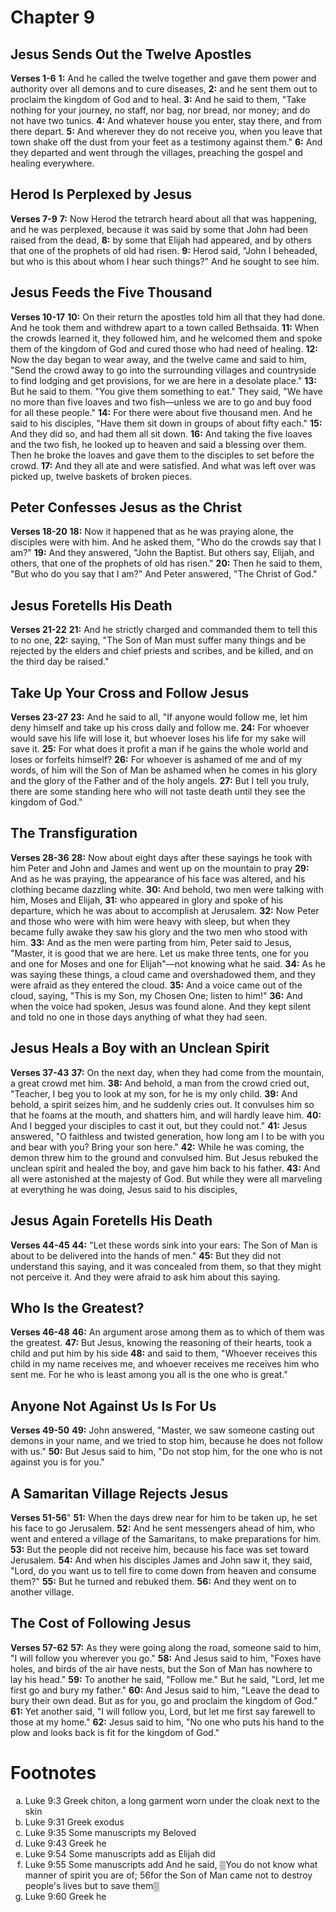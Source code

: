 # Chapter 9
## Jesus Sends Out the Twelve Apostles
**Verses 1-6**
**1:** And he called the twelve together and gave them power and authority over all demons and to cure diseases,
**2:** and he sent them out to proclaim the kingdom of God and to heal.
**3:** And he said to them, "Take nothing for your journey, no staff, nor bag, nor bread, nor money; and do not have two tunics.
**4:** And whatever house you enter, stay there, and from there depart.
**5:** And wherever they do not receive you, when you leave that town shake off the dust from your feet as a testimony against them."
**6:** And they departed and went through the villages, preaching the gospel and healing everywhere.

## Herod Is Perplexed by Jesus
**Verses 7-9**
**7:** Now Herod the tetrarch heard about all that was happening, and he was perplexed, because it was said by some that John had been raised from the dead,
**8:** by some that Elijah had appeared, and by others that one of the prophets of old had risen.
**9:** Herod said, "John I beheaded, but who is this about whom I hear such things?" And he sought to see him.

## Jesus Feeds the Five Thousand
**Verses 10-17**
**10:** On their return the apostles told him all that they had done. And he took them and withdrew apart to a town called Bethsaida.
**11:** When the crowds learned it, they followed him, and he welcomed them and spoke them of the kingdom of God and cured those who had need of healing.
**12:** Now the day began to wear away, and the twelve came and said to him, "Send the crowd away to go into the surrounding villages and countryside to find lodging and get provisions, for we are here in a desolate place."
**13:** But he said to them. "You give them something to eat." They said, "We have no more than five loaves and two fish—unless we are to go and buy food for all these people."
**14:** For there were about five thousand men. And he said to his disciples, "Have them sit down in groups of about fifty each."
**15:** And they did so, and had them all sit down.
**16:** And taking the five loaves and the two fish, he looked up to heaven and said a blessing over them. Then he broke the loaves and gave them to the disciples to set before the crowd.
**17:** And they all ate and were satisfied. And what was left over was picked up, twelve baskets of broken pieces.

## Peter Confesses Jesus as the Christ
**Verses 18-20**
**18:** Now it happened that as he was praying alone, the disciples were with him. And he asked them, "Who do the crowds say that I am?"
**19:** And they answered, "John the Baptist. But others say, Elijah, and others, that one of the prophets of old has risen."
**20:** Then he said to them, "But who do you say that I am?" And Peter answered, "The Christ of God."

## Jesus Foretells His Death
**Verses 21-22**
**21:** And he strictly charged and commanded them to tell this to no one,
**22:** saying, "The Son of Man must suffer many things and be rejected by the elders and chief priests and scribes, and be killed, and on the third day be raised."

## Take Up Your Cross and Follow Jesus
**Verses 23-27**
**23:** And he said to all, "If anyone would follow me, let him deny himself and take up his cross daily and follow me.
**24:** For whoever would save his life will lose it, but whoever loses his life for my sake will save it.
**25:** For what does it profit a man if he gains the whole world and loses or forfeits himself?
**26:** For whoever is ashamed of me and of my words, of him will the Son of Man be ashamed when he comes in his glory and the glory of the Father and of the holy angels.
**27:** But I tell you truly, there are some standing here who will not taste death until they see the kingdom of God."

## The Transfiguration
**Verses 28-36**
**28:** Now about eight days after these sayings he took with him Peter and John and James and went up on the mountain to pray
**29:** And as he was praying, the appearance of his face was altered, and his clothing became dazzling white.
**30:** And behold, two men were talking with him, Moses and Elijah,
**31:** who appeared in glory and spoke of his departure, which he was about to accomplish at Jerusalem.
**32:** Now Peter and those who were with him were heavy with sleep, but when they became fully awake they saw his glory and the two men who stood with him.
**33:** And as the men were parting from him, Peter said to Jesus, "Master, it is good that we are here. Let us make three tents, one for you and one for Moses and one for Elijah"—not knowing what he said.
**34:** As he was saying these things, a cloud came and overshadowed them, and they were afraid as they entered the cloud.
**35:** And a voice came out of the cloud, saying, "This is my Son, my Chosen One; listen to him!"
**36:** And when the voice had spoken, Jesus was found alone. And they kept silent and told no one in those days anything of what they had seen.

## Jesus Heals a Boy with an Unclean Spirit
**Verses 37-43**
**37:** On the next day, when they had come from the mountain, a great crowd met him.
**38:** And behold, a man from the crowd cried out, "Teacher, I beg you to look at my son, for he is my only child.
**39:** And behold, a spirit seizes him, and he suddenly cries out. It convulses him so that he foams at the mouth, and shatters him, and will hardly leave him.
**40:** And I begged your disciples to cast it out, but they could not."
**41:** Jesus answered, "O faithless and twisted generation, how long am I to be with you and bear with you? Bring your son here."
**42:** While he was coming, the demon threw him to the ground and convulsed him. But Jesus rebuked the unclean spirit and healed the boy, and gave him back to his father.
**43:** And all were astonished at the majesty of God. But while they were all marveling at everything he was doing, Jesus said to his disciples,

## Jesus Again Foretells His Death
**Verses 44-45**
**44:** "Let these words sink into your ears: The Son of Man is about to be delivered into the hands of men."
**45:** But they did not understand this saying, and it was concealed from them, so that they might not perceive it. And they were afraid to ask him about this saying.

## Who Is the Greatest?
**Verses 46-48**
**46:** An argument arose among them as to which of them was the greatest.
**47:** But Jesus, knowing the reasoning of their hearts, took a child and put him by his side
**48:** and said to them, "Whoever receives this child in my name receives me, and whoever receives me receives him who sent me. For he who is least among you all is the one who is great."

## Anyone Not Against Us Is For Us
**Verses 49-50**
**49:** John answered, "Master, we saw someone casting out demons in your name, and we tried to stop him, because he does not follow with us."
**50:** But Jesus said to him, "Do not stop him, for the one who is not against you is for you."

## A Samaritan Village Rejects Jesus
**Verses 51-56**"
**51:** When the days drew near for him to be taken up, he set his face to go Jerusalem.
**52:** And he sent messengers ahead of him, who went and entered a village of the Samaritans, to make preparations for him.
**53:** But the people did not receive him, because his face was set toward Jerusalem.
**54:** And when his disciples James and John saw it, they said, "Lord, do you want us to tell fire to come down from heaven and consume them?"
**55:** But he turned and rebuked them.
**56:** And they went on to another village.

## The Cost of Following Jesus
**Verses 57-62**
**57:** As they were going along the road, someone said to him, "I will follow you wherever you go."
**58:** And Jesus said to him, "Foxes have holes, and birds of the air have nests, but the Son of Man has nowhere to lay his head."
**59:** To another he said, "Follow me." But he said, "Lord, let me first go and bury my father."
**60:** And Jesus said to him, "Leave the dead to bury their own dead. But as for you, go and proclaim the kingdom of God."
**61:** Yet another said, "I will follow you, Lord, but let me first say farewell to those at my home."
**62:** Jesus said to him, "No one who puts his hand to the plow and looks back is fit for the kingdom of God."

# Footnotes
<ol type='a'>
        <li>Luke 9:3 Greek chiton, a long garment worn under the cloak next to the skin</li>
        <li>Luke 9:31 Greek exodus</li>
        <li>Luke 9:35 Some manuscripts my Beloved</li>
        <li>Luke 9:43 Greek he</li>
        <li>Luke 9:54 Some manuscripts add as Elijah did</li>
        <li>Luke 9:55 Some manuscripts add And he said, ▒You do not know what manner of spirit you are of; 56for the Son of Man came not to destroy people's lives but to save them▒</li>
        <li>Luke 9:60 Greek he</li>
</ol>

